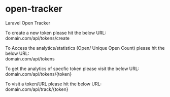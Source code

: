 # open-tracker
Laravel Open Tracker


To create a new token please hit the below URL: <br/>
domain.com/api/tokens/create


To Access the analytics/statistics (Open/ Unique Open Count) please hit the below URL: <br/>
domain.com/api/tokens


To get the analytics of specfic token please visit the below URL: <br/>
domain.com/api/tokens/{token}


To visit a token/URL please hit the below URL: <br/>
domain.com/api/track/{token}


